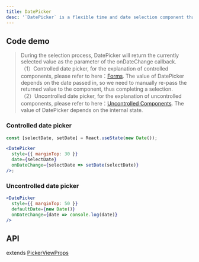 ```yaml
---
title: DatePicker
desc: '`DatePicker` is a flexible time and date selection component that supports multiple modes.'
---
```


## Code demo

> During the selection process, DatePicker will return the currently selected value as the parameter of the onDateChange callback.<br />
> （1）Controlled date picker, for the explanation of controlled components, please refer to here：[Forms](https://reactjs.org/docs/forms.html). The value of DatePicker depends on the date passed in, so we need to manually re-pass the returned value to the component, thus completing a selection.<br />
> （2）Uncontrolled date picker, for the explanation of uncontrolled components, please refer to here：[Uncontrolled Components](https://reactjs.org/docs/uncontrolled-components.html). The value of DatePicker depends on the internal state.

### Controlled date picker

```jsx
const [selectDate, setDate] = React.useState(new Date());

<DatePicker
  style={{ marginTop: 30 }}
  date={selectDate}
  onDateChange={selectDate => setDate(selectDate)}
/>;
```

### Uncontrolled date picker

```jsx
<DatePicker
  style={{ marginTop: 50 }}
  defaultDate={new Date()}
  onDateChange={date => console.log(date)}
/>
```

## API

extends [PickerViewProps](/docs/data-entry/picker-view#api)
<Props name="DatePickerProps" />
